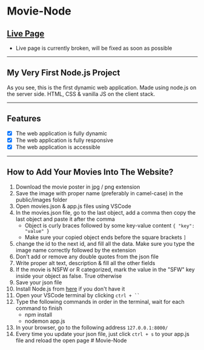 # Movie-Node

## [Live Page]()

- Live page is currently broken, will be fixed as soon as possible

---

## My Very First Node.js Project

As you see, this is the first dynamic web application. Made using node.js on the server side. HTML, CSS & vanilla JS on the client stack.

---

## Features

- [x] The web application is fully dynamic
- [x] The web application is fully responsive
- [x] The web application is accessible

---

## How to Add Your Movies Into The Website?

1. Download the movie poster in jpg / png extension
1. Save the image with proper name (preferably in camel-case) in the public/images folder
1. Open movies.json & app.js files using VSCode
1. In the movies.json file, go to the last object, add a comma then copy the last object and paste it after the comma
   - Object is curly braces followed by some key-value content `{ "key": "value" }`
   - Make sure your copied object ends before the square brackets `]`
1. change the id to the next id, and fill all the data. Make sure you type the image name correctly followed by the extension
1. Don't add or remove any double quotes from the json file
1. Write proper alt text, description & fill all the other fields
1. If the movie is NSFW or R categorized, mark the value in the "SFW" key inside your object as false. True otherwise
1. Save your json file
1. Install Node.js from [here](https://nodejs.org/en) if you don't have it
1. Open your VSCode terminal by clicking ` ctrl + `` `
1. Type the following commands in order in the terminal, wait for each command to finish
   - npm install
   - nodemon app.js
1. In your browser, go to the following address `127.0.0.1:8000/`
1. Every time you update your json file, just click `ctrl + s` to your app.js file and reload the open page
#   M o v i e - N o d e  
 